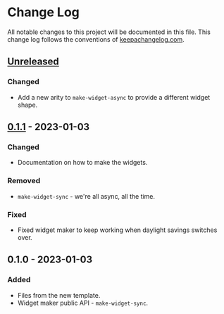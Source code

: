 # Change Log
All notable changes to this project will be documented in this file. This change log follows the conventions of [keepachangelog.com](http://keepachangelog.com/).

## [Unreleased]
### Changed
- Add a new arity to `make-widget-async` to provide a different widget shape.

## [0.1.1] - 2023-01-03
### Changed
- Documentation on how to make the widgets.

### Removed
- `make-widget-sync` - we're all async, all the time.

### Fixed
- Fixed widget maker to keep working when daylight savings switches over.

## 0.1.0 - 2023-01-03
### Added
- Files from the new template.
- Widget maker public API - `make-widget-sync`.

[Unreleased]: https://sourcehost.site/your-name/state-machine/compare/0.1.1...HEAD
[0.1.1]: https://sourcehost.site/your-name/state-machine/compare/0.1.0...0.1.1
